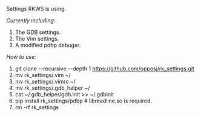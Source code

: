 Settings RKWS is using.

*Currently including:*
1. The GDB settings.
2. The Vim settings.
3. A modified pdbp debuger.

*How to use:*
1. git clone --recursive --depth 1 https://github.com/opposj/rk_settings.git
2. mv rk_settings/.vim ~/
3. mv rk_settings/.vimrc ~/
4. mv rk_settings/.gdb_helper ~/
5. cat ~/.gdb_helper/gdb.init >> ~/.gdbinit
6. pip install rk_settings/pdbp  # libreadline.so is required.
7. rm -rf rk_settings
